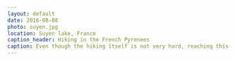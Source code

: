 ```yaml
---
layout: default
date: 2016-08-08
photo: suyen.jpg
location: Suyen lake, France
caption_header: Hiking in the French Pyrenees
caption: Even though the hiking itself is not very hard, reaching this lake is a fantastic. The color of the water and its surroundings are fabulous. 
---
```

